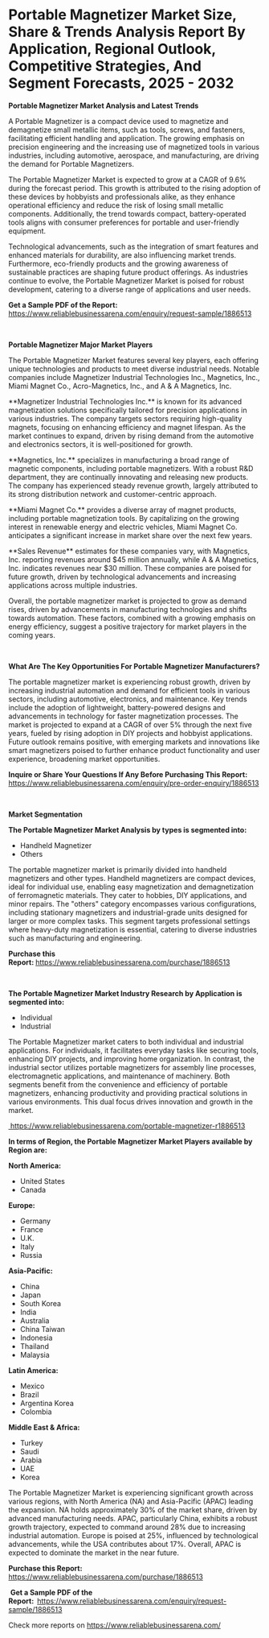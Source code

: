 <p><h1>Portable Magnetizer Market Size, Share & Trends Analysis Report By Application, Regional Outlook, Competitive Strategies, And Segment Forecasts, 2025 - 2032</h1></p><p><strong>Portable Magnetizer Market Analysis and Latest Trends</strong></p>
<p><p>A Portable Magnetizer is a compact device used to magnetize and demagnetize small metallic items, such as tools, screws, and fasteners, facilitating efficient handling and application. The growing emphasis on precision engineering and the increasing use of magnetized tools in various industries, including automotive, aerospace, and manufacturing, are driving the demand for Portable Magnetizers.</p><p>The Portable Magnetizer Market is expected to grow at a CAGR of 9.6% during the forecast period. This growth is attributed to the rising adoption of these devices by hobbyists and professionals alike, as they enhance operational efficiency and reduce the risk of losing small metallic components. Additionally, the trend towards compact, battery-operated tools aligns with consumer preferences for portable and user-friendly equipment.</p><p>Technological advancements, such as the integration of smart features and enhanced materials for durability, are also influencing market trends. Furthermore, eco-friendly products and the growing awareness of sustainable practices are shaping future product offerings. As industries continue to evolve, the Portable Magnetizer Market is poised for robust development, catering to a diverse range of applications and user needs.</p></p>
<p><strong>Get a Sample PDF of the Report:&nbsp;</strong> <a href="https://www.reliablebusinessarena.com/enquiry/request-sample/1886513?utm_campaign=2883&utm_medium=2&utm_source=Github&utm_content=ia&utm_term=28022025&utm_id=portable-magnetizer">https://www.reliablebusinessarena.com/enquiry/request-sample/1886513</a></p>
<p>&nbsp;</p>
<p><strong>Portable Magnetizer Major Market Players</strong></p>
<p><p>The Portable Magnetizer Market features several key players, each offering unique technologies and products to meet diverse industrial needs. Notable companies include Magnetizer Industrial Technologies Inc., Magnetics, Inc., Miami Magnet Co., Acro-Magnetics, Inc., and A & A Magnetics, Inc.</p><p>**Magnetizer Industrial Technologies Inc.** is known for its advanced magnetization solutions specifically tailored for precision applications in various industries. The company targets sectors requiring high-quality magnets, focusing on enhancing efficiency and magnet lifespan. As the market continues to expand, driven by rising demand from the automotive and electronics sectors, it is well-positioned for growth.</p><p>**Magnetics, Inc.** specializes in manufacturing a broad range of magnetic components, including portable magnetizers. With a robust R&D department, they are continually innovating and releasing new products. The company has experienced steady revenue growth, largely attributed to its strong distribution network and customer-centric approach.</p><p>**Miami Magnet Co.** provides a diverse array of magnet products, including portable magnetization tools. By capitalizing on the growing interest in renewable energy and electric vehicles, Miami Magnet Co. anticipates a significant increase in market share over the next few years.</p><p>**Sales Revenue** estimates for these companies vary, with Magnetics, Inc. reporting revenues around $45 million annually, while A & A Magnetics, Inc. indicates revenues near $30 million. These companies are poised for future growth, driven by technological advancements and increasing applications across multiple industries. </p><p>Overall, the portable magnetizer market is projected to grow as demand rises, driven by advancements in manufacturing technologies and shifts towards automation. These factors, combined with a growing emphasis on energy efficiency, suggest a positive trajectory for market players in the coming years.</p></p>
<p>&nbsp;</p>
<p><strong>What Are The Key Opportunities For Portable Magnetizer Manufacturers?</strong></p>
<p><p>The portable magnetizer market is experiencing robust growth, driven by increasing industrial automation and demand for efficient tools in various sectors, including automotive, electronics, and maintenance. Key trends include the adoption of lightweight, battery-powered designs and advancements in technology for faster magnetization processes. The market is projected to expand at a CAGR of over 5% through the next five years, fueled by rising adoption in DIY projects and hobbyist applications. Future outlook remains positive, with emerging markets and innovations like smart magnetizers poised to further enhance product functionality and user experience, broadening market opportunities.</p></p>
<p><strong>Inquire or Share Your Questions If Any Before Purchasing This Report:</strong> <a href="https://www.reliablebusinessarena.com/enquiry/pre-order-enquiry/1886513?utm_campaign=2883&utm_medium=2&utm_source=Github&utm_content=ia&utm_term=28022025&utm_id=portable-magnetizer">https://www.reliablebusinessarena.com/enquiry/pre-order-enquiry/1886513</a></p>
<p>&nbsp;</p>
<p><strong>Market Segmentation</strong></p>
<p><strong>The Portable Magnetizer Market Analysis by types is segmented into:</strong></p>
<p><ul><li>Handheld Magnetizer</li><li>Others</li></ul></p>
<p><p>The portable magnetizer market is primarily divided into handheld magnetizers and other types. Handheld magnetizers are compact devices, ideal for individual use, enabling easy magnetization and demagnetization of ferromagnetic materials. They cater to hobbies, DIY applications, and minor repairs. The "others" category encompasses various configurations, including stationary magnetizers and industrial-grade units designed for larger or more complex tasks. This segment targets professional settings where heavy-duty magnetization is essential, catering to diverse industries such as manufacturing and engineering.</p></p>
<p><strong>Purchase this Report:&nbsp;</strong><a href="https://www.reliablebusinessarena.com/purchase/1886513?utm_campaign=2883&utm_medium=2&utm_source=Github&utm_content=ia&utm_term=28022025&utm_id=portable-magnetizer">https://www.reliablebusinessarena.com/purchase/1886513</a></p>
<p>&nbsp;</p>
<p><strong>The Portable Magnetizer Market Industry Research by Application is segmented into:</strong></p>
<p><ul><li>Individual</li><li>Industrial</li></ul></p>
<p><p>The Portable Magnetizer market caters to both individual and industrial applications. For individuals, it facilitates everyday tasks like securing tools, enhancing DIY projects, and improving home organization. In contrast, the industrial sector utilizes portable magnetizers for assembly line processes, electromagnetic applications, and maintenance of machinery. Both segments benefit from the convenience and efficiency of portable magnetizers, enhancing productivity and providing practical solutions in various environments. This dual focus drives innovation and growth in the market.</p></p>
<p><a href="https://www.reliablebusinessarena.com/portable-magnetizer-r1886513?utm_campaign=2883&utm_medium=2&utm_source=Github&utm_content=ia&utm_term=28022025&utm_id=portable-magnetizer">&nbsp;https://www.reliablebusinessarena.com/portable-magnetizer-r1886513</a></p>
<p><strong>In terms of Region, the Portable Magnetizer Market Players available by Region are:</strong></p>
<p>
    <p> <strong> North America: </strong>
        <ul>
            <li>United States</li>
            <li>Canada</li>
        </ul>
        </p> 
    <p> <strong> Europe: </strong>
        <ul>
            <li>Germany</li>
            <li>France</li>
            <li>U.K.</li>
            <li>Italy</li>
            <li>Russia</li>
        </ul>
        </p> 
    <p> <strong> Asia-Pacific: </strong>
        <ul>
            <li>China</li>
            <li>Japan</li>
            <li>South Korea</li>
            <li>India</li>
            <li>Australia</li>
            <li>China Taiwan</li>
            <li>Indonesia</li>
            <li>Thailand</li>
            <li>Malaysia</li>
        </ul>
        </p> 
    <p> <strong> Latin America: </strong>
        <ul>
            <li>Mexico</li>
            <li>Brazil</li>
            <li>Argentina Korea</li>
            <li>Colombia</li>
        </ul>
        </p> 
    <p> <strong> Middle East & Africa: </strong>
        <ul>
            <li>Turkey</li>
            <li>Saudi</li>
            <li>Arabia</li>
            <li>UAE</li>
            <li>Korea</li>
        </ul>
    </p>
    </p>
<p><p>The Portable Magnetizer Market is experiencing significant growth across various regions, with North America (NA) and Asia-Pacific (APAC) leading the expansion. NA holds approximately 30% of the market share, driven by advanced manufacturing needs. APAC, particularly China, exhibits a robust growth trajectory, expected to command around 28% due to increasing industrial automation. Europe is poised at 25%, influenced by technological advancements, while the USA contributes about 17%. Overall, APAC is expected to dominate the market in the near future.</p></p>
<p><strong>Purchase this Report: </strong><a href="https://www.reliablebusinessarena.com/purchase/1886513?utm_campaign=2883&utm_medium=2&utm_source=Github&utm_content=ia&utm_term=28022025&utm_id=portable-magnetizer">https://www.reliablebusinessarena.com/purchase/1886513</a></p>
<p>&nbsp;<strong>Get a Sample PDF of the Report:&nbsp;&nbsp;</strong><a href="https://www.reliablebusinessarena.com/enquiry/request-sample/1886513?utm_campaign=2883&utm_medium=2&utm_source=Github&utm_content=ia&utm_term=28022025&utm_id=portable-magnetizer">https://www.reliablebusinessarena.com/enquiry/request-sample/1886513</a></p>
<p><strong></strong></p>
<p>Check more reports on <a href="https://www.reliablebusinessarena.com/?utm_campaign=2883&utm_medium=2&utm_source=Github&utm_content=ia&utm_term=28022025&utm_id=portable-magnetizer">https://www.reliablebusinessarena.com/</a></p>